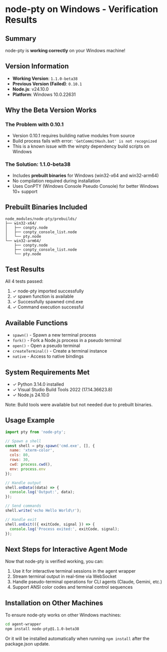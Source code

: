 # node-pty on Windows - Verification Results

## Summary
node-pty is **working correctly** on your Windows machine!

## Version Information
- **Working Version**: `1.1.0-beta38`
- **Previous Version (Failed)**: `0.10.1`
- **Node.js**: v24.10.0
- **Platform**: Windows 10.0.22631

## Why the Beta Version Works

### The Problem with 0.10.1
- Version 0.10.1 requires building native modules from source
- Build process fails with error: `'GetCommitHash.bat' is not recognized`
- This is a known issue with the winpty dependency build scripts on Windows

### The Solution: 1.1.0-beta38
- Includes **prebuilt binaries** for Windows (win32-x64 and win32-arm64)
- No compilation required during installation
- Uses ConPTY (Windows Console Pseudo Console) for better Windows 10+ support

## Prebuilt Binaries Included
```
node_modules/node-pty/prebuilds/
├── win32-x64/
│   ├── conpty.node
│   ├── conpty_console_list.node
│   └── pty.node
└── win32-arm64/
    ├── conpty.node
    ├── conpty_console_list.node
    └── pty.node
```

## Test Results
All 4 tests passed:
1. ✓ node-pty imported successfully
2. ✓ spawn function is available
3. ✓ Successfully spawned cmd.exe
4. ✓ Command execution successful

## Available Functions
- `spawn()` - Spawn a new terminal process
- `fork()` - Fork a Node.js process in a pseudo terminal
- `open()` - Open a pseudo terminal
- `createTerminal()` - Create a terminal instance
- `native` - Access to native bindings

## System Requirements Met
- ✓ Python 3.14.0 installed
- ✓ Visual Studio Build Tools 2022 (17.14.36623.8)
- ✓ Node.js 24.10.0

Note: Build tools were available but not needed due to prebuilt binaries.

## Usage Example
```javascript
import pty from 'node-pty';

// Spawn a shell
const shell = pty.spawn('cmd.exe', [], {
  name: 'xterm-color',
  cols: 80,
  rows: 30,
  cwd: process.cwd(),
  env: process.env
});

// Handle output
shell.onData((data) => {
  console.log('Output:', data);
});

// Send commands
shell.write('echo Hello World\r');

// Handle exit
shell.onExit(({ exitCode, signal }) => {
  console.log('Process exited:', exitCode, signal);
});
```

## Next Steps for Interactive Agent Mode
Now that node-pty is verified working, you can:
1. Use it for interactive terminal sessions in the agent wrapper
2. Stream terminal output in real-time via WebSocket
3. Handle pseudo-terminal operations for CLI agents (Claude, Gemini, etc.)
4. Support ANSI color codes and terminal control sequences

## Installation on Other Machines
To ensure node-pty works on other Windows machines:
```bash
cd agent-wrapper
npm install node-pty@1.1.0-beta38
```

Or it will be installed automatically when running `npm install` after the package.json update.
